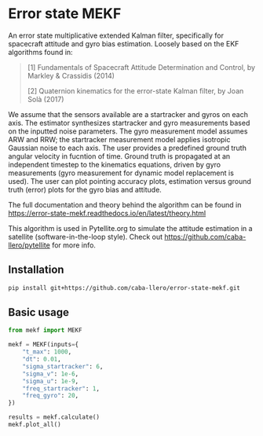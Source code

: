 # Error state MEKF 

An error state multiplicative extended Kalman filter, specifically for spacecraft attitude and gyro bias estimation. Loosely based on the EKF algorithms found in:

> [1] Fundamentals of Spacecraft Attitude Determination and Control, by Markley & Crassidis (2014)
> 
> [2] Quaternion kinematics for the error-state Kalman filter, by Joan Solà (2017)

We assume that the sensors available are a startracker and gyros on each axis. The estimator synthesizes startracker and gyro measurements based on the inputted noise parameters. The gyro measurement model assumes ARW and RRW; the startracker measurement model applies isotropic Gaussian noise to each axis. The user provides a predefined ground truth angular velocity in fucntion of time. Ground truth is propagated at an independent timestep to the kinematics equations, driven by gyro measurements (gyro measurement for dynamic model replacement is used). The user can plot pointing accuracy plots, estimation versus ground truth (error) plots for the gyro bias and attitude. 

The full documentation and theory behind the algorithm can be found in https://error-state-mekf.readthedocs.io/en/latest/theory.html

This algorithm is used in Pytellite.org to simulate the attitude estimation in a satellite (software-in-the-loop style). Check out https://github.com/caba-llero/pytellite for more info.

Installation
------------

```bash
pip install git+https://github.com/caba-llero/error-state-mekf.git
```

Basic usage
-----------

```python
from mekf import MEKF

mekf = MEKF(inputs={
    "t_max": 1000,
    "dt": 0.01,
    "sigma_startracker": 6,
    "sigma_v": 1e-6,
    "sigma_u": 1e-9,
    "freq_startracker": 1,
    "freq_gyro": 20,
})

results = mekf.calculate()
mekf.plot_all()
```
